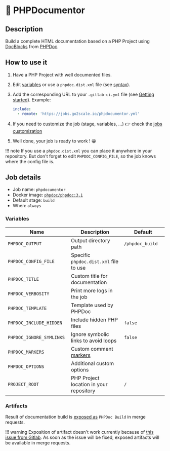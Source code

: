 # 📑 PHPDocumentor

## Description

Build a complete HTML documentation based on a PHP Project using [DocBlocks](https://docs.phpdoc.org/3.0/guide/guides/docblocks.html) from [PHPDoc](https://www.phpdoc.org/).

## How to use it

1. Have a PHP Project with well documented files.
2. Edit [variables](#variables) or use a `phpdoc.dist.xml` file (see [syntax](https://docs.phpdoc.org/3.0/guide/references/configuration.html)).
3. Add the corresponding URL to your `.gitlab-ci.yml` file (see [Getting
   started](/getting-started)). Example:

    ```yaml
    include:
      - remote: 'https://jobs.go2scale.io/phpdocumentor.yml'
    ```

4. If you need to customize the job (stage, variables, ...) 👉 check the [jobs
   customization](/getting-started/#jobs-customization)

5. Well done, your job is ready to work ! 😀

!!! note 
   If you use a `phpdoc.dist.xml` you can place it anywhere in your repository. But don't forget to edit `PHPDOC_CONFIG_FILE`, so the job knows where the config file is.

## Job details

* Job name: `phpdocumentor`
* Docker image:
[`phpdoc/phpdoc:3.1`](https://hub.docker.com/r/phpdoc/phpdoc)
* Default stage: `build`
* When: `always`

### Variables

| Name | Description | Default |
| ---- | ----------- | ------- |
| `PHPDOC_OUTPUT`<img width=100/> | Output directory path<img width=175/> | `/phpdoc_build` <img width=100/>|
| `PHPDOC_CONFIG_FILE` | Specific `phpdoc.dist.xml` file to use | ` ` |
| `PHPDOC_TITLE` | Custom title for documentation | ` ` |
| `PHPDOC_VERBOSITY` | Print more logs in the job | ` ` |
| `PHPDOC_TEMPLATE` | Template used by PHPDoc | ` ` |
| `PHPDOC_INCLUDE_HIDDEN` | Include hidden PHP files | `false` |
| `PHPDOC_IGNORE_SYMLINKS` | Ignore symbolic links to avoid loops | `false` |
| `PHPDOC_MARKERS` | Custom comment [markers](https://docs.phpdoc.org/3.0/guide/guides/running-phpdocumentor.html#Markers) | ` ` |
| `PHPDOC_OPTIONS` | Additional custom options  | ` ` |
| `PROJECT_ROOT` | PHP Project location in your repository | `/` |

### Artifacts

Result of documentation build is [exposed
as](https://docs.gitlab.com/ee/ci/yaml/#artifactsexpose_as) `PHPDoc Build` in
merge requests.

!!! warning
    Exposition of artifact doesn't work currently because of [this issue from
    Gitlab](https://gitlab.com/gitlab-org/gitlab/-/issues/37129). As soon as
    the issue will be fixed, exposed artifacts will be available in merge
    requests.

